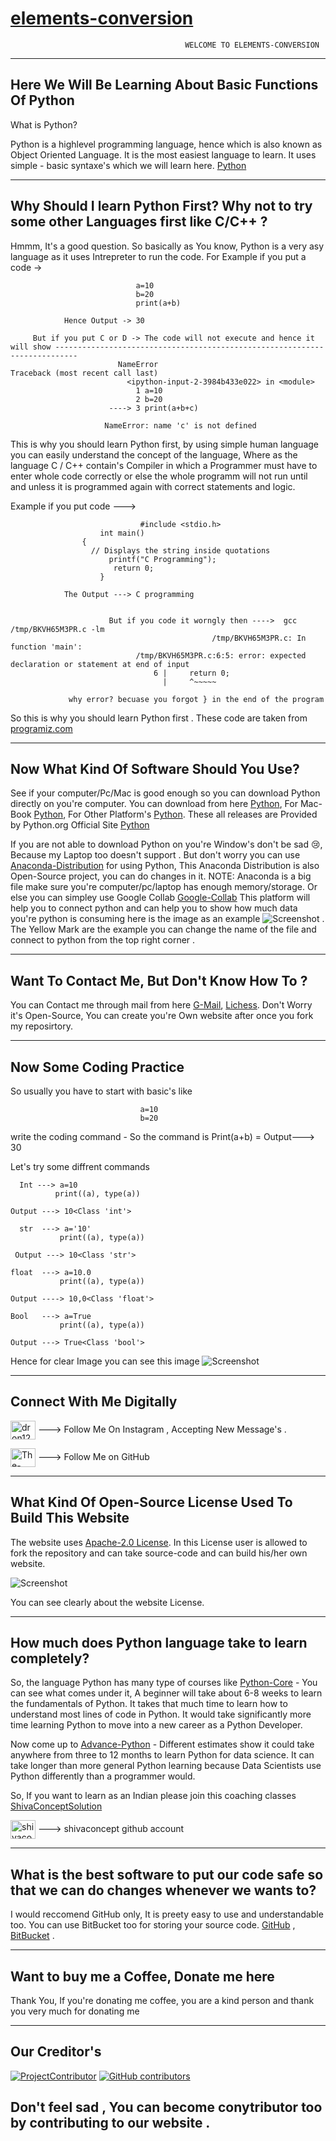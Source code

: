 # [elements-conversion](https://the-user-python.github.io/elements-conversion)

                                           WELCOME TO ELEMENTS-CONVERSION 

------------------------------------------------------------------------------------------------------------------------------------------


## Here We Will Be Learning About Basic Functions Of Python

 What is Python?

Python is a highlevel programming language, hence which is also known as Object Oriented Language. It is the most easiest language   to learn. It uses simple - basic syntaxe's which we will learn here.  [Python](https://en.wikipedia.org/wiki/Python_programming_language) 

------------------------------------------------------------------------------------------------------------------------------------------

## Why Should I learn Python First? Why not to try some other Languages first like C/C++ ?

Hmmm, It's a good question. So basically as You know, Python is a very asy language as it uses Intrepreter to run the code. For       Example if you put a code ->  
  
                                a=10
                                b=20
                                print(a+b)
                                
                Hence Output -> 30
                
         But if you put C or D -> The code will not execute and hence it will show ---------------------------------------------------------------------------
                            NameError                                 Traceback (most recent call last)
                              <ipython-input-2-3984b433e022> in <module>
                                1 a=10
                                2 b=20
                          ----> 3 print(a+b+c)

                         NameError: name 'c' is not defined
                         
This is why you should learn Python first, by using simple human language you can easily understand the concept of the language, Where as the language C / C++ contain's Compiler in which a Programmer must have to enter whole code correctly or else the whole programm will not run until and unless it is programmed again with correct statements and logic. 

Example if you put code ---> 
                                 
                                 
                                 #include <stdio.h>    
                        int main()
                    { 
                      // Displays the string inside quotations
                          printf("C Programming");
                           return 0;
                        }
                        
                The Output ---> C programming 
                
                
                          But if you code it worngly then ---->  gcc /tmp/BKVH65M3PR.c -lm
                                                 /tmp/BKVH65M3PR.c: In function 'main':
                                /tmp/BKVH65M3PR.c:6:5: error: expected declaration or statement at end of input
                                    6 |     return 0;
                                      |     ^~~~~~
                                      
                 why error? becuase you forgot } in the end of the program   


So this is why you should learn Python first . These code are taken from [programiz.com](https://www.programiz.com/c-programming)         

------------------------------------------------------------------------------------------------------------------------------------------

## Now What Kind Of Software Should You Use? 
See if your computer/Pc/Mac is good enough so you can download Python directly on you're computer. You can download from here [Python](https://www.python.org/downloads/windows/), For Mac-Book [Python](https://www.python.org/downloads/macos/), For Other        Platform's [Python](https://www.python.org/download/other/). These all releases are Provided by Python.org Official Site [Python](https://www.python.org/) 
  
  If you are not able to download Python on you're Window's don't be sad :cry:, Because my Laptop too doesn't support . But don't worry you can use [Anaconda-Distribution](https://www.anaconda.com/products/distribution) for using Python, This Anaconda Distribution is also Open-Source project, you can do changes in it. NOTE: Anaconda is a big file make sure you're computer/pc/laptop has enough memory/storage. Or else you can simpley use Google Collab [Google-Collab](https://colab.research.google.com/) This platform will help you to connect python and can help you to show how much data you're python is consuming here is the image as an example 
  ![Screenshot](https://user-images.githubusercontent.com/97610126/224493805-905c8efa-ad08-45f1-8c1c-6d0d018879c9.png) . The Yellow Mark are the example you can change the name of the file and connect to python from the top right corner . 
  
------------------------------------------------------------------------------------------------------------------------------------------
 
## Want To Contact Me, But Don't Know How To ? 
   
You can Contact me through mail from here [G-Mail](https://mail.google.com/mail/?tab=rm&authuser=0&ogbl), [Lichess]( [https://lichess.org/](https://lichess.org/@/The-User-Python)). Don't Worry it's Open-Source, You can create you're Own website after once you fork my reposirtory. 
  
----------------------------------------------------------------------------------------------------------------------------------------  
 
## Now Some Coding Practice 
 
So usually you have to start with basic's like 
  
  
                                 a=10
                                 b=20
    
write the coding command - So the command is Print(a+b) = Output---> 30 

Let's try some diffrent commands 

      Int ---> a=10 
              print((a), type(a))
              
    Output ---> 10<Class 'int'>  
    
      str  ---> a='10'
               print((a), type(a))
  
     Output ---> 10<Class 'str'>      
    
    float  ---> a=10.0
               print((a), type(a))
               
    Output ----> 10,0<Class 'float'>
    
    Bool   ---> a=True
               print((a), type(a))
               
    Output ---> True<Class 'bool'> 
    
    
Hence for clear Image you can see this image ![Screenshot](https://user-images.githubusercontent.com/97610126/224502246-4f3c2065-9959-46e1-8db2-71bbaefcdb54.png)
 
------------------------------------------------------------------------------------------------------------------------------------------ 
 
## Connect With Me Digitally 

<a href="https://instagram.com/dron1203005/" target="blank"><img align="center" src="https://raw.githubusercontent.com/rahuldkjain/github-profile-readme-generator/master/src/images/icons/Social/instagram.svg" alt="dron1203005" height="30" width="40" /></a> ---> Follow Me On Instagram , Accepting New Message's . 



<a href="https://github.com/The-User-Python/" target="blank"><img align="center" src="https://raw.githubusercontent.com/rahuldkjain/github-profile-readme-generator/master/src/images/icons/Social/github.svg" alt="The-User-Python" height="30" width="40" /></a> ---> Follow Me on GitHub


------------------------------------------------------------------------------------------------------------------------------------------


## What Kind Of Open-Source License Used To Build This Website 

The website uses [Apache-2.0 License](https://github.com/The-User-Python/elements-conversion/blob/main/LICENSE). In this License user is allowed to fork the repository and can take source-code and can build his/her own website. 

![Screenshot](https://user-images.githubusercontent.com/97610126/224540156-227b5e64-cc5f-48bb-b1a3-d8abd564578a.png) 

You can see clearly about the website License. 

------------------------------------------------------------------------------------------------------------------------------------------

## How much does Python language take to learn completely? 

So, the language Python has many type of courses like [Python-Core](https://www.python.org/dev/core-mentorship/) - You can see what comes under it, A beginner will take about 6-8 weeks to learn the fundamentals of Python. It takes that much time to learn how to understand most lines of code in Python. It would take significantly more time learning Python to move into a new career as a Python Developer.

Now come up to [Advance-Python](https://python-course.eu/advanced-python/) - Different estimates show it could take anywhere from three to 12 months to learn Python for data science. It can take longer than more general Python learning because Data Scientists use Python differently than a programmer would.

So, If you want to learn as an Indian please join this coaching classes [ShivaConceptSolution](https://www.shivaconceptsolution.com/) 

<a href="https://github.com/shivaconceptsolution" target="blank"><img align="center" src="https://raw.githubusercontent.com/rahuldkjain/github-profile-readme-generator/master/src/images/icons/Social/github.svg" alt="shivaconceptsolution" height="30" width="40" /></a> ---> shivaconcept github account 

------------------------------------------------------------------------------------------------------------------------------------------

## What is the best software to put our code safe so that we can do changes whenever we wants to?

I would reccomend GitHub only, It is preety easy to use and understandable too. You can use BitBucket too for storing your source code. [GitHub](https://github.com/signup) , [BitBucket](https://id.atlassian.com/login?application=bitbucket&continue=https%3A%2F%2Fbitbucket.org%2Faccount%2Fsignin%2F%3Fnext%3D%252F%26redirectCount%3D1) .

------------------------------------------------------------------------------------------------------------------------------------------

## Want to buy me a Coffee, Donate me here 

Thank You, If you're donating me coffee, you are a kind person and thank you very much for donating me 

------------------------------------------------------------------------------------------------------------------------------------------

## Our Creditor's 


[![ProjectContributor](https://img.shields.io/badge/project-contributor-ff69b4.svg)](https://github.com/The-User-Python/elements-conversion/graphs/contributors)
[![GitHub contributors](https://contrib.rocks/image?repo=The-User-Python/DinoGame)](https://github.com/The-User-Python/elements-conversion/graphs/contributors) 

Don't feel sad , You can become conytributor too by contributing to our website .
------------------------------------------------------------------------------------------------------------------------------------------
